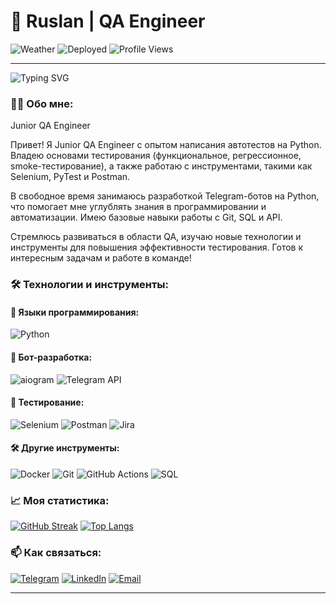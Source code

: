 # 🌟 Ruslan | QA Engineer

![Weather](https://img.shields.io/badge/🌈_Weather-☀️-gold)  ![Deployed](https://img.shields.io/badge/📡_Deployed-2_online-brightgreen)  ![Profile Views](https://komarev.com/ghpvc/?username=yourusername&color=blueviolet)

---
![Typing SVG](https://readme-typing-svg.herokuapp.com/?lines=QA+Engineer;Telegram+Bot+Developer;Python+Enthusiast;Automation+Lover)
### 👨‍💻 Обо мне:
Junior QA Engineer

Привет! Я Junior QA Engineer с опытом написания автотестов на Python. Владею основами тестирования (функциональное, регрессионное, smoke-тестирование), а также работаю с инструментами, такими как Selenium, PyTest и Postman.

В свободное время занимаюсь разработкой Telegram-ботов на Python, что помогает мне углублять знания в программировании и автоматизации. Имею базовые навыки работы с Git, SQL и API.

Стремлюсь развиваться в области QA, изучаю новые технологии и инструменты для повышения эффективности тестирования. Готов к интересным задачам и работе в команде!

### 🛠 Технологии и инструменты:
#### 🐍 Языки программирования:
![Python](https://img.shields.io/badge/-Python-3776AB?logo=python&logoColor=white)

#### 🤖 Бот-разработка:
![aiogram](https://img.shields.io/badge/-aiogram-259B24?logo=telegram&logoColor=white)
![Telegram API](https://img.shields.io/badge/-Telegram_API-26A5E4?logo=telegram&logoColor=white)

#### 🧪 Тестирование:
![Selenium](https://img.shields.io/badge/-Selenium-43B02A?logo=selenium&logoColor=white)
![Postman](https://img.shields.io/badge/-Postman-FF6C37?logo=postman&logoColor=white)
![Jira](https://img.shields.io/badge/-Jira-0052CC?logo=jira&logoColor=white)

#### 🛠️ Другие инструменты:
![Docker](https://img.shields.io/badge/-Docker-2496ED?logo=docker&logoColor=white)
![Git](https://img.shields.io/badge/-Git-F05032?logo=git&logoColor=white)
![GitHub Actions](https://img.shields.io/badge/-GitHub_Actions-2088FF?logo=github-actions&logoColor=white)
![SQL](https://img.shields.io/badge/-SQL-4479A1?logo=mysql&logoColor=white)

### 📈 Моя статистика:
[![GitHub Streak](https://streak-stats.demolab.com/?user=yourusername&theme=dark)](https://git.io/streak-stats)
[![Top Langs](https://github-readme-stats.vercel.app/api/top-langs/?username=yourusername&layout=compact&theme=vision-friendly-dark)](https://github.com/anuraghazra/github-readme-stats)

### 📫 Как связаться:
[![Telegram](https://img.shields.io/badge/-Telegram-26A5E4?logo=telegram&logoColor=white)](https://t.me/yourusername)
[![LinkedIn](https://img.shields.io/badge/-LinkedIn-0A66C2?logo=linkedin&logoColor=white)](https://linkedin.com/in/yourusername)
[![Email](https://img.shields.io/badge/-Email-D14836?logo=gmail&logoColor=white)](mailto:your.email@example.com)

---


